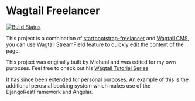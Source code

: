 # Wagtail Freelancer

[![Build Status](https://travis-ci.org/AccordBox/wagtail-freelancer.svg?branch=master)](https://travis-ci.org/AccordBox/wagtail-freelancer)

This project is a combination of [startbootstrap-freelancer](https://github.com/BlackrockDigital/startbootstrap-freelancer) and [Wagtail CMS](https://github.com/wagtail/wagtail), you can use Wagtail StreamField feature to quickly edit the content of the page.

This project was originally built by Micheal and was edited for my own purposes. Feel free to check out his [Wagtail Tutorial Series](https://blog.michaelyin.info/wagtail-tutorials/)

It has since been extended for personal purposes. An example of this is the additional perosnal booking system which makes use of the DjangoRestFramework and Angular. 
